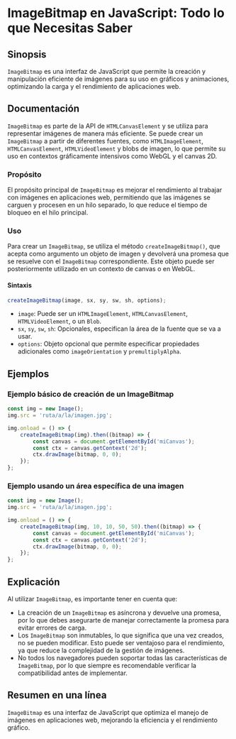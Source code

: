 <!--
Meta Description: # ImageBitmap en JavaScript: Todo lo que Necesitas Saber ## Sinopsis `ImageBitmap` es una interfaz de JavaScript que permite la creación y manipulació...
Meta Keywords: que, imagebitmap, img, una, javascript
-->

# ImageBitmap en JavaScript: Todo lo que Necesitas Saber

## Sinopsis
`ImageBitmap` es una interfaz de JavaScript que permite la creación y manipulación eficiente de imágenes para su uso en gráficos y animaciones, optimizando la carga y el rendimiento de aplicaciones web.

## Documentación
`ImageBitmap` es parte de la API de `HTMLCanvasElement` y se utiliza para representar imágenes de manera más eficiente. Se puede crear un `ImageBitmap` a partir de diferentes fuentes, como `HTMLImageElement`, `HTMLCanvasElement`, `HTMLVideoElement` y blobs de imagen, lo que permite su uso en contextos gráficamente intensivos como WebGL y el canvas 2D.

### Propósito
El propósito principal de `ImageBitmap` es mejorar el rendimiento al trabajar con imágenes en aplicaciones web, permitiendo que las imágenes se carguen y procesen en un hilo separado, lo que reduce el tiempo de bloqueo en el hilo principal.

### Uso
Para crear un `ImageBitmap`, se utiliza el método `createImageBitmap()`, que acepta como argumento un objeto de imagen y devolverá una promesa que se resuelve con el `ImageBitmap` correspondiente. Este objeto puede ser posteriormente utilizado en un contexto de canvas o en WebGL.

#### Sintaxis
```javascript
createImageBitmap(image, sx, sy, sw, sh, options);
```
- `image`: Puede ser un `HTMLImageElement`, `HTMLCanvasElement`, `HTMLVideoElement`, o un `Blob`.
- `sx`, `sy`, `sw`, `sh`: Opcionales, especifican la área de la fuente que se va a usar.
- `options`: Objeto opcional que permite especificar propiedades adicionales como `imageOrientation` y `premultiplyAlpha`.

## Ejemplos

### Ejemplo básico de creación de un ImageBitmap
```javascript
const img = new Image();
img.src = 'ruta/a/la/imagen.jpg';

img.onload = () => {
    createImageBitmap(img).then((bitmap) => {
        const canvas = document.getElementById('miCanvas');
        const ctx = canvas.getContext('2d');
        ctx.drawImage(bitmap, 0, 0);
    });
};
```

### Ejemplo usando un área específica de una imagen
```javascript
const img = new Image();
img.src = 'ruta/a/la/imagen.jpg';

img.onload = () => {
    createImageBitmap(img, 10, 10, 50, 50).then((bitmap) => {
        const canvas = document.getElementById('miCanvas');
        const ctx = canvas.getContext('2d');
        ctx.drawImage(bitmap, 0, 0);
    });
};
```

## Explicación
Al utilizar `ImageBitmap`, es importante tener en cuenta que:
- La creación de un `ImageBitmap` es asíncrona y devuelve una promesa, por lo que debes asegurarte de manejar correctamente la promesa para evitar errores de carga.
- Los `ImageBitmap` son inmutables, lo que significa que una vez creados, no se pueden modificar. Esto puede ser ventajoso para el rendimiento, ya que reduce la complejidad de la gestión de imágenes.
- No todos los navegadores pueden soportar todas las características de `ImageBitmap`, por lo que siempre es recomendable verificar la compatibilidad antes de implementar.

## Resumen en una línea
`ImageBitmap` es una interfaz de JavaScript que optimiza el manejo de imágenes en aplicaciones web, mejorando la eficiencia y el rendimiento gráfico.